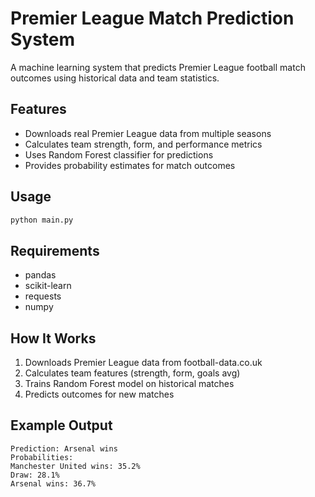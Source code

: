 # Premier League Match Prediction System

A machine learning system that predicts Premier League football match outcomes using historical data and team statistics.

## Features
- Downloads real Premier League data from multiple seasons
- Calculates team strength, form, and performance metrics
- Uses Random Forest classifier for predictions
- Provides probability estimates for match outcomes

## Usage
```python
python main.py
```

## Requirements
- pandas
- scikit-learn
- requests
- numpy

## How It Works
1. Downloads Premier League data from football-data.co.uk
2. Calculates team features (strength, form, goals avg)
3. Trains Random Forest model on historical matches
4. Predicts outcomes for new matches

## Example Output
```
Prediction: Arsenal wins
Probabilities:
Manchester United wins: 35.2%
Draw: 28.1%
Arsenal wins: 36.7%
```
